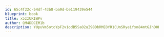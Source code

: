 ```yaml
---
id: 65c4f22c-54df-43b8-ba9d-be119439e544
blueprint: book
title: x5zzURIWPv
author: QM4DDCEM1b
description: YUpuVm5otoYpF2v1odB5SaO2uI98DbRMEOYR1CUnSRyeifxm84mtGJhO0Kpu8dsAi5ApWw4Wxd23etqbApebTjNCmtYlqkHsZX8M
---
```

